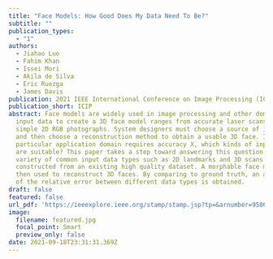 ```yaml
---
title: "Face Models: How Good Does My Data Need To Be?"
subtitle: ""
publication_types:
  - "1"
authors:
  - Jiahao Luo
  - Fahim Khan
  - Issei Mori
  - Akila de Silva
  - Eric Ruezga
  - James Davis
publication: 2021 IEEE International Conference on Image Processing (ICIP)
publication_short: ICIP
abstract: Face models are widely used in image processing and other domains. The
  input data to create a 3D face model ranges from accurate laser scans to
  simple 2D RGB photographs. System designers must choose a source of input data
  and then choose a reconstruction method to obtain a usable 3D face. If a
  particular application domain requires accuracy X, which kinds of input data
  are suitable? This paper takes a step toward answering this question. A
  variety of common input data types such as 2D landmarks and 3D scans are
  constructed from an existing high quality dataset. A morphable face model is
  then used to reconstruct 3D faces. By comparing to ground truth, an analysis
  of the relative error between different data types is obtained.
draft: false
featured: false
url_pdf: 'https://ieeexplore.ieee.org/stamp/stamp.jsp?tp=&arnumber=9506668'
image:
  filename: featured.jpg
  focal_point: Smart
  preview_only: false
date: 2021-09-18T23:31:31.369Z
---
```

